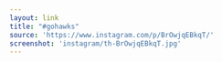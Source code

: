 ```yaml
---
layout: link
title: "#gohawks"
source: 'https://www.instagram.com/p/BrOwjqEBkqT/'
screenshot: 'instagram/th-BrOwjqEBkqT.jpg'
---
```


